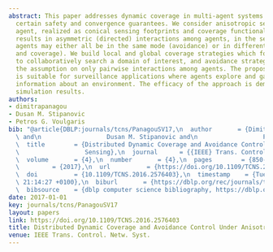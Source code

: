 ```yaml
---
abstract: This paper addresses dynamic coverage in multi-agent systems along with
  certain safety and convergence guarantees. We consider anisotropic sensing for each
  agent, realized as conical sensing footprints and coverage functionals. This modeling
  results in asymmetric (directed) interactions among agents, in the sense that connected
  agents may either all be in the same mode (avoidance) or in different modes (avoidance
  and coverage). We build local and global coverage strategies which force the agents
  to collaboratively search a domain of interest, and avoidance strategies which waive
  the assumption on only pairwise interactions among agents. The proposed approach
  is suitable for surveillance applications where agents explore and gather sufficient
  information about an environment. The efficacy of the approach is demonstrated through
  simulation results.
authors:
- dimitrapanagou
- Dusan M. Stipanovic
- Petros G. Voulgaris
bib: "@article{DBLP:journals/tcns/PanagouSV17,\n  author       = {Dimitra Panagou\
  \ and\n                  Dusan M. Stipanovic and\n                  Petros G. Voulgaris},\n\
  \  title        = {Distributed Dynamic Coverage and Avoidance Control Under Anisotropic\n\
  \                  Sensing},\n  journal      = {{IEEE} Trans. Control. Netw. Syst.},\n\
  \  volume       = {4},\n  number       = {4},\n  pages        = {850--862},\n  year\
  \         = {2017},\n  url          = {https://doi.org/10.1109/TCNS.2016.2576403},\n\
  \  doi          = {10.1109/TCNS.2016.2576403},\n  timestamp    = {Tue, 21 Mar 2023\
  \ 21:14:27 +0100},\n  biburl       = {https://dblp.org/rec/journals/tcns/PanagouSV17.bib},\n\
  \  bibsource    = {dblp computer science bibliography, https://dblp.org}\n}"
date: 2017-01-01
key: journals/tcns/PanagouSV17
layout: papers
link: https://doi.org/10.1109/TCNS.2016.2576403
title: Distributed Dynamic Coverage and Avoidance Control Under Anisotropic Sensing.
venue: IEEE Trans. Control. Netw. Syst.
---
```


